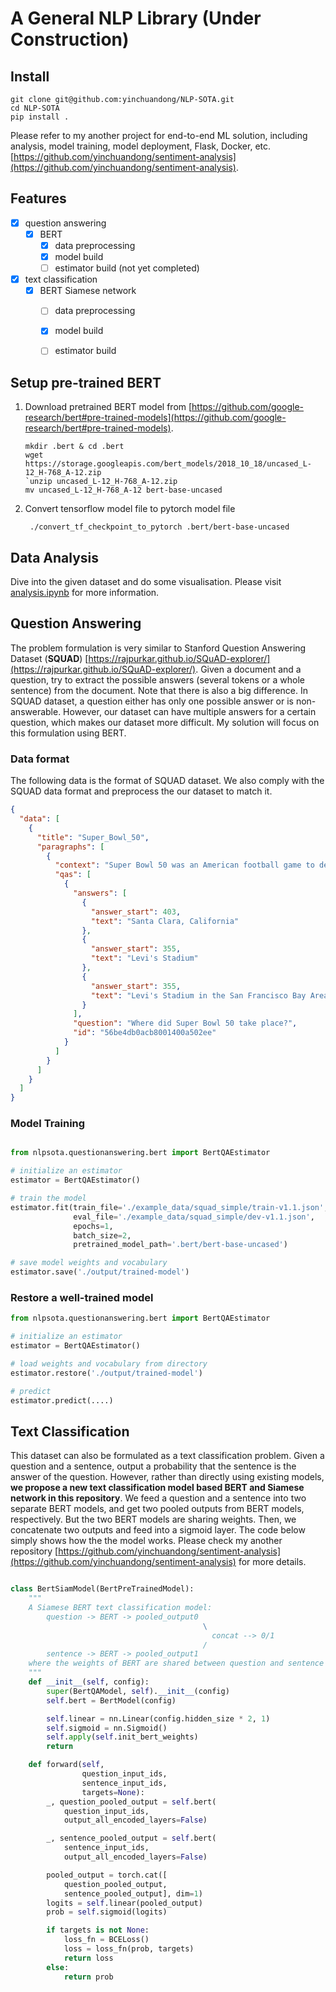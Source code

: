 # A General NLP Library (Under Construction)


## Install
```
git clone git@github.com:yinchuandong/NLP-SOTA.git
cd NLP-SOTA
pip install .
```

Please refer to my another project for end-to-end ML solution, including analysis, model training, model deployment, Flask, Docker, etc. [https://github.com/yinchuandong/sentiment-analysis](https://github.com/yinchuandong/sentiment-analysis).


## Features

- [x] question answering
  - [x] BERT
    - [x] data preprocessing
    - [x] model build
    - [ ] estimator build (not yet completed)
- [x] text classification    
  - [x] BERT Siamese network
    - [ ] data preprocessing
    - [x] model build
    - [ ] estimator build



## Setup pre-trained BERT

1. Download pretrained BERT model from [https://github.com/google-research/bert#pre-trained-models](https://github.com/google-research/bert#pre-trained-models).

    ```
    mkdir .bert & cd .bert
    wget https://storage.googleapis.com/bert_models/2018_10_18/uncased_L-12_H-768_A-12.zip
    `unzip uncased_L-12_H-768_A-12.zip
    mv uncased_L-12_H-768_A-12 bert-base-uncased
    ```

2. Convert tensorflow model file to pytorch model file

    ```
     ./convert_tf_checkpoint_to_pytorch .bert/bert-base-uncased
    ```


## Data Analysis
Dive into the given dataset and do some visualisation. Please visit [analysis.ipynb](https://github.com/yinchuandong/NLP-SOTA/blob/master/analysis.ipynb)
for more information.


## Question Answering

The problem formulation is very similar to Stanford Question Answering Dataset (**SQUAD**) [https://rajpurkar.github.io/SQuAD-explorer/](https://rajpurkar.github.io/SQuAD-explorer/). Given a document and a question, try to extract the possible answers (several tokens or a whole sentence) from the document. Note that there is also a big difference. In SQUAD dataset, a question either has only one possible answer or is non-answerable. However, our dataset can have multiple answers for a certain question, which makes our dataset more difficult. My solution will focus on this formulation using BERT.

### Data format

The following data is the format of SQUAD dataset. We also comply with the SQUAD data format and preprocess the our dataset to match it.
``` json
{
  "data": [
    {
      "title": "Super_Bowl_50",
      "paragraphs": [
        {
          "context": "Super Bowl 50 was an American football game to determine the champion of the National Football League (NFL) for the 2015 season. The American Football Conference (AFC) champion Denver Broncos defeated the National Football Conference (NFC) champion Carolina Panthers 24\u201310 to earn their third Super Bowl title. The game was played on February 7, 2016, at Levi's Stadium in the San Francisco Bay Area at Santa Clara, California. As this was the 50th Super Bowl, the league emphasized the \"golden anniversary\" with various gold-themed initiatives, as well as temporarily suspending the tradition of naming each Super Bowl game with Roman numerals (under which the game would have been known as \"Super Bowl L\"), so that the logo could prominently feature the Arabic numerals 50.",
          "qas": [
            {
              "answers": [
                {
                  "answer_start": 403,
                  "text": "Santa Clara, California"
                },
                {
                  "answer_start": 355,
                  "text": "Levi's Stadium"
                },
                {
                  "answer_start": 355,
                  "text": "Levi's Stadium in the San Francisco Bay Area at Santa Clara, California."
                }
              ],
              "question": "Where did Super Bowl 50 take place?",
              "id": "56be4db0acb8001400a502ee"
            }
          ]
        }
      ]
    }
  ]
}
```


### Model Training
``` python

from nlpsota.questionanswering.bert import BertQAEstimator

# initialize an estimator
estimator = BertQAEstimator()

# train the model
estimator.fit(train_file='./example_data/squad_simple/train-v1.1.json',
              eval_file='./example_data/squad_simple/dev-v1.1.json',
              epochs=1,
              batch_size=2,
              pretrained_model_path='.bert/bert-base-uncased')

# save model weights and vocabulary
estimator.save('./output/trained-model')
```

### Restore a well-trained model
``` python
from nlpsota.questionanswering.bert import BertQAEstimator

# initialize an estimator
estimator = BertQAEstimator()

# load weights and vocabulary from directory
estimator.restore('./output/trained-model')

# predict
estimator.predict(....)
```


## Text Classification
This dataset can also be formulated as a text classification problem. Given a question and a sentence, output a probability that the sentence is the answer of the question. However, rather than directly using existing models, **we propose a new text classification model based BERT and Siamese network in this repository**. We feed a question and a sentence into two separate BERT models, and get two pooled outputs from BERT models, respectively. But the two BERT models are sharing weights. Then, we concatenate two outputs and feed into a sigmoid layer. The code below simply shows how the the model works. Please check my another repository [https://github.com/yinchuandong/sentiment-analysis](https://github.com/yinchuandong/sentiment-analysis) for more details.


```python

class BertSiamModel(BertPreTrainedModel):
    """
    A Siamese BERT text classification model:
        question -> BERT -> pooled_output0
                                           \
                                             concat --> 0/1
                                           /
        sentence -> BERT -> pooled_output1
    where the weights of BERT are shared between question and sentence
    """
    def __init__(self, config):
        super(BertQAModel, self).__init__(config)
        self.bert = BertModel(config)

        self.linear = nn.Linear(config.hidden_size * 2, 1)
        self.sigmoid = nn.Sigmoid()
        self.apply(self.init_bert_weights)
        return

    def forward(self,
                question_input_ids,
                sentence_input_ids,
                targets=None):
        _, question_pooled_output = self.bert(
            question_input_ids,
            output_all_encoded_layers=False)

        _, sentence_pooled_output = self.bert(
            sentence_input_ids,
            output_all_encoded_layers=False)

        pooled_output = torch.cat([
            question_pooled_output,
            sentence_pooled_output], dim=1)
        logits = self.linear(pooled_output)
        prob = self.sigmoid(logits)

        if targets is not None:
            loss_fn = BCELoss()
            loss = loss_fn(prob, targets)
            return loss
        else:
            return prob
```
